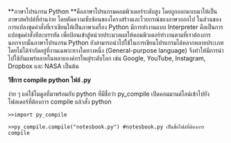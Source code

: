 **ภาษาโปรแกรม Python **คือภาษาโปรแกรมคอมพิวเตอร์ระดับสูง โดยถูกออกแบบมาให้เป็นภาษาสคริปต์ที่อ่านง่าย  โดยตัดความซับซ้อนของโครงสร้างและไวยกรณ์ของภาษาออกไป ในส่วนของการแปลงชุดคำสั่งที่เราเขียนให้เป็นภาษาเครื่อง Python มีการทำงานแบบ Interpreter คือเป็นการแปลชุดคำสั่งทีละบรรทัด เพื่อป้อนเข้าสู่หน่วยประมวลผลให้คอมพิวเตอร์ทำงานตามที่เราต้องการ นอกจากนั้นภาษาโปรแกรม Python ยังสามารถนำไปใช้ในการเขียนโปรแกรมได้หลากหลายประเภท โดยไม่ได้จำกัดอยู่ที่งานเฉพาะทางใดทางหนึ่ง (General-purpose language) จึงทำให้มีการนำไปใช้กันแพร่หลายในหลายองค์กรใหญ่ระดับโลก เช่น Google, YouTube, Instagram, Dropbox และ NASA เป็นต้น 




**วิธีการ compile python ไฟล์ .py**

ง่าย ๆ แค่ใช้โมดูลที่มาพร้อมกับ python ที่มีชื่อว่า py_compile
เปิดคอมมานด์ไลน์เข้าไปยังโฟลเดอร์ที่ต้องการ compile แล้วสั่ง python

```
>>import py_compile

>>py_compile.compile("notesbook.py") #notesbook.py เป็นชื่อไฟล์ที่ต้องการ compile
```

